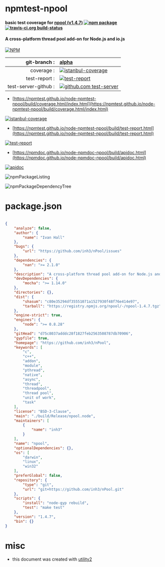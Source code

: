 # npmtest-npool

#### basic test coverage for  [npool (v1.4.7)](https://github.com/inh3/nPool)  [![npm package](https://img.shields.io/npm/v/npmtest-npool.svg?style=flat-square)](https://www.npmjs.org/package/npmtest-npool) [![travis-ci.org build-status](https://api.travis-ci.org/npmtest/node-npmtest-npool.svg)](https://travis-ci.org/npmtest/node-npmtest-npool)

#### A cross-platform thread pool add-on for Node.js and io.js

[![NPM](https://nodei.co/npm/npool.png?downloads=true&downloadRank=true&stars=true)](https://www.npmjs.com/package/npool)

| git-branch : | [alpha](https://github.com/npmtest/node-npmtest-npool/tree/alpha)|
|--:|:--|
| coverage : | [![istanbul-coverage](https://npmtest.github.io/node-npmtest-npool/build/coverage.badge.svg)](https://npmtest.github.io/node-npmtest-npool/build/coverage.html/index.html)|
| test-report : | [![test-report](https://npmtest.github.io/node-npmtest-npool/build/test-report.badge.svg)](https://npmtest.github.io/node-npmtest-npool/build/test-report.html)|
| test-server-github : | [![github.com test-server](https://npmtest.github.io/node-npmtest-npool/GitHub-Mark-32px.png)](https://npmtest.github.io/node-npmtest-npool/build/app/index.html) | | build-artifacts : | [![build-artifacts](https://npmtest.github.io/node-npmtest-npool/glyphicons_144_folder_open.png)](https://github.com/npmtest/node-npmtest-npool/tree/gh-pages/build)|

- [https://npmtest.github.io/node-npmtest-npool/build/coverage.html/index.html](https://npmtest.github.io/node-npmtest-npool/build/coverage.html/index.html)

[![istanbul-coverage](https://npmtest.github.io/node-npmtest-npool/build/screenCapture.buildCi.browser.%252Ftmp%252Fbuild%252Fcoverage.lib.html.png)](https://npmtest.github.io/node-npmtest-npool/build/coverage.html/index.html)

- [https://npmtest.github.io/node-npmtest-npool/build/test-report.html](https://npmtest.github.io/node-npmtest-npool/build/test-report.html)

[![test-report](https://npmtest.github.io/node-npmtest-npool/build/screenCapture.buildCi.browser.%252Ftmp%252Fbuild%252Ftest-report.html.png)](https://npmtest.github.io/node-npmtest-npool/build/test-report.html)

- [https://npmdoc.github.io/node-npmdoc-npool/build/apidoc.html](https://npmdoc.github.io/node-npmdoc-npool/build/apidoc.html)

[![apidoc](https://npmdoc.github.io/node-npmdoc-npool/build/screenCapture.buildCi.browser.%252Ftmp%252Fbuild%252Fapidoc.html.png)](https://npmdoc.github.io/node-npmdoc-npool/build/apidoc.html)

![npmPackageListing](https://npmtest.github.io/node-npmtest-npool/build/screenCapture.npmPackageListing.svg)

![npmPackageDependencyTree](https://npmtest.github.io/node-npmtest-npool/build/screenCapture.npmPackageDependencyTree.svg)



# package.json

```json

{
    "analyze": false,
    "author": {
        "name": "Ivan Hall"
    },
    "bugs": {
        "url": "https://github.com/inh3/nPool/issues"
    },
    "dependencies": {
        "nan": ">= 2.1.0"
    },
    "description": "A cross-platform thread pool add-on for Node.js and io.js",
    "devDependencies": {
        "mocha": ">= 1.14.0"
    },
    "directories": {},
    "dist": {
        "shasum": "c80e35294df35551071a1527930f48f76e414e97",
        "tarball": "https://registry.npmjs.org/npool/-/npool-1.4.7.tgz"
    },
    "engine-strict": true,
    "engines": {
        "node": ">= 0.8.28"
    },
    "gitHead": "d75c8037adddc28f1827feb2563508787db70906",
    "gypfile": true,
    "homepage": "https://github.com/inh3/nPool",
    "keywords": [
        "c",
        "c++",
        "addon",
        "module",
        "pthread",
        "native",
        "async",
        "thread",
        "threadpool",
        "thread pool",
        "unit of work",
        "task"
    ],
    "license": "BSD-3-Clause",
    "main": "./build/Release/npool.node",
    "maintainers": [
        {
            "name": "inh3"
        }
    ],
    "name": "npool",
    "optionalDependencies": {},
    "os": [
        "darwin",
        "linux",
        "win32"
    ],
    "preferGlobal": false,
    "repository": {
        "type": "git",
        "url": "git+https://github.com/inh3/nPool.git"
    },
    "scripts": {
        "install": "node-gyp rebuild",
        "test": "make test"
    },
    "version": "1.4.7",
    "bin": {}
}
```



# misc
- this document was created with [utility2](https://github.com/kaizhu256/node-utility2)
